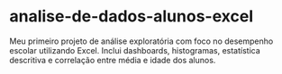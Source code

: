 # analise-de-dados-alunos-excel
Meu primeiro projeto de análise exploratória com foco no desempenho escolar utilizando Excel. Inclui dashboards, histogramas, estatística descritiva e correlação entre média e idade dos alunos.
